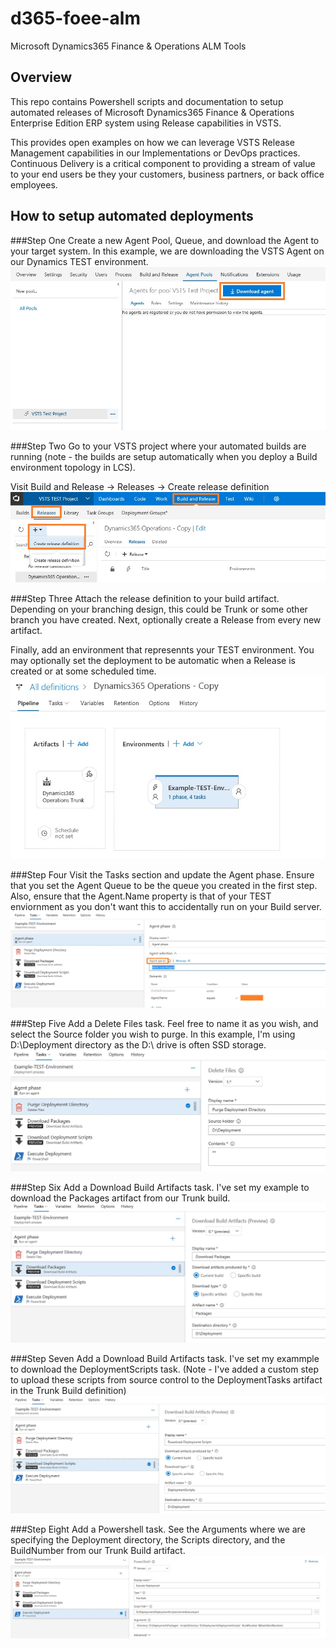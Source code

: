 # d365-foee-alm
Microsoft Dynamics365 Finance &amp; Operations ALM Tools

## Overview

This repo contains Powershell scripts and documentation to setup automated releases of Microsoft Dynamics365 Finance & Operations Enterprise Edition ERP system using Release capabilities in VSTS.

  

This provides open examples on how we can leverage VSTS Release Management capabilities in our Implementations or DevOps practices.  Continuous Delivery is a critical component to providing a stream of value to your end users be they your customers, business partners, or back office employees.

## How to setup automated deployments
###Step One
Create a new Agent Pool, Queue, and download the Agent to your target system.  In this example, we are downloading the VSTS Agent on our Dynamics TEST environment.
![Step_One](/step_one.jpg)

###Step Two
Go to your VSTS project where your automated builds are running (note - the builds are setup automatically when you deploy a Build environment topology in LCS).  

Visit Build and Release -> Releases -> Create release definition
![Step_One](/step_two.jpg)

###Step Three
Attach the release definition to your build artifact.  Depending on your branching design, this could be Trunk or some other branch you have created.  Next, optionally create a Release from every new artifact.

Finally, add an environment that represennts your TEST environment. You may optionally set the deployment to be automatic when a Release is created or at some scheduled time.
![Step_One](/step_three.jpg)

###Step Four
Visit the Tasks section and update the Agent phase.  Ensure that you set the Agent Queue to be the queue you created in the first step.  Also, ensure that the Agent.Name property is that of your TEST enviornment as you don't want this to accidentally run on your Build server.
![Step_One](/step_four.jpg)

###Step Five
Add a Delete Files task.  Feel free to name it as you wish, and select the Source folder you wish to purge.  In this example, I'm using D:\Deployment directory as the D:\ drive is often SSD storage.
![Step_One](/step_five.jpg)

###Step Six
Add a Download Build Artifacts task.  I've set my example to download the Packages artifact from our Trunk build.  
![Step_One](/step_six.jpg)

###Step Seven
Add a Download Build Artifacts task.  I've set my exammple to download the DeploymentScripts task.  (Note - I've added a custom step to upload these scripts from source control to the DeploymentTasks artifact in the Trunk Build definition)
![Step_One](/step_seven.jpg)

###Step Eight
Add a Powershell task.  See the Arguments where we are specifying the Deployment directory, the Scripts directory, and the BuildNumber from our Trunk Build artifact.  
![Step_One](/step_eight.jpg)




